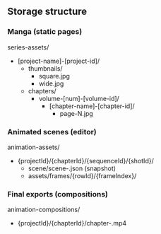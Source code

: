 ## Storage structure

### Manga (static pages)

series-assets/

- [project-name]-[project-id]/
  - thumbnails/
    - square.jpg
    - wide.jpg
  - chapters/
    - volume-[num]-[volume-id]/
      - [chapter-name]-[chapter-id]/
        - page-N.jpg

### Animated scenes (editor)

animation-assets/

- {projectId}/{chapterId}/{sequenceId}/{shotId}/
  - scene/scene-<timestamp>.json (snapshot)
  - assets/frames/{rowId}/{frameIndex}/<filename>

### Final exports (compositions)

animation-compositions/

- {projectId}/{chapterId}/chapter-<version>.mp4
